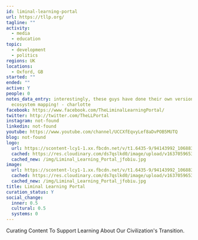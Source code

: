 ```yaml
---
id: liminal-learning-portal
url: https://tllp.org/
tagline: ""
activity:
  - media
  - education
topic:
  - development
  - politics
regions: UK
locations:
  - Oxford, GB
started: ""
ended: ""
active: Y
people: 0
notes_data_entry: interestingly, these guys have done their own version of your
  ecosystem mapping! - charlotte
facebook: https://www.facebook.com/TheLiminalLearningPortal/
twitter: http://twitter.com/TheLLPortal
instagram: not-found
linkedin: not-found
youtube: https://www.youtube.com/channel/UCCXfEqvyLef8aDvPOB5MUTQ
blog: not-found
logo:
  url: https://scontent-lcy1-1.xx.fbcdn.net/v/t1.6435-9/94143992_106883267667332_451784302741422080_n.jpg?_nc_cat=108&ccb=1-5&_nc_sid=09cbfe&_nc_ohc=mu7bQT9JhYQAX-vwne9&_nc_ht=scontent-lcy1-1.xx&oh=456d1bf2c467424d0bfd58842321124e&oe=61B753B9
  cached: https://res.cloudinary.com/ds7qslkd0/image/upload/v1637059653/Ecosystem%20Mapping/Liminal_Learning_Portal_jfobiu.jpg
  cached_new: /img/Liminal_Learning_Portal_jfobiu.jpg
image:
  url: https://scontent-lcy1-1.xx.fbcdn.net/v/t1.6435-9/94143992_106883267667332_451784302741422080_n.jpg?_nc_cat=108&ccb=1-5&_nc_sid=09cbfe&_nc_ohc=mu7bQT9JhYQAX-vwne9&_nc_ht=scontent-lcy1-1.xx&oh=456d1bf2c467424d0bfd58842321124e&oe=61B753B9
  cached: https://res.cloudinary.com/ds7qslkd0/image/upload/v1637059653/Ecosystem%20Mapping/Liminal_Learning_Portal_jfobiu.jpg
  cached_new: /img/Liminal_Learning_Portal_jfobiu.jpg
title: Liminal Learning Portal
curation_status: Y
social_change:
  inner: 0.5
  cultural: 0.5
  systems: 0
---
```


Curating Content To Support Learning About Our Civilization's Transition.
